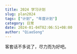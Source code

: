 ```yaml
---
title: 2024 学习计划
slug: plan2024
tags: ["计划", "年度计划"]
category: 日常
date: 2024-01-04T02:06:51+08:00
author: "QiaoSong"
---
```


客套话不多说了，尽力而为好吧。
